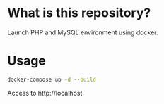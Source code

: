 # What is this repository?

Launch PHP and MySQL environment using docker.

# Usage

```bash
docker-compose up -d --build
```

Access to http://localhost

